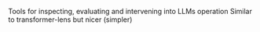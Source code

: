 Tools for inspecting, evaluating and intervening into LLMs operation
Similar to transformer-lens but nicer (simpler)


